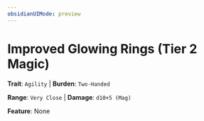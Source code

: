 ```yaml
---
obsidianUIMode: preview
---
```

# Improved Glowing Rings (Tier 2 Magic)

**Trait**: `Agility` | **Burden**: `Two-Handed`

**Range**: `Very Close` | **Damage**: `d10+5 (Mag)`

**Feature**: None